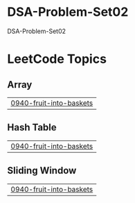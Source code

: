 # DSA-Problem-Set02
DSA-Problem-Set02

<!---LeetCode Topics Start-->
# LeetCode Topics
## Array
|  |
| ------- |
| [0940-fruit-into-baskets](https://github.com/vinaygautam93/DSA-Problem-Set02/tree/master/0940-fruit-into-baskets) |
## Hash Table
|  |
| ------- |
| [0940-fruit-into-baskets](https://github.com/vinaygautam93/DSA-Problem-Set02/tree/master/0940-fruit-into-baskets) |
## Sliding Window
|  |
| ------- |
| [0940-fruit-into-baskets](https://github.com/vinaygautam93/DSA-Problem-Set02/tree/master/0940-fruit-into-baskets) |
<!---LeetCode Topics End-->